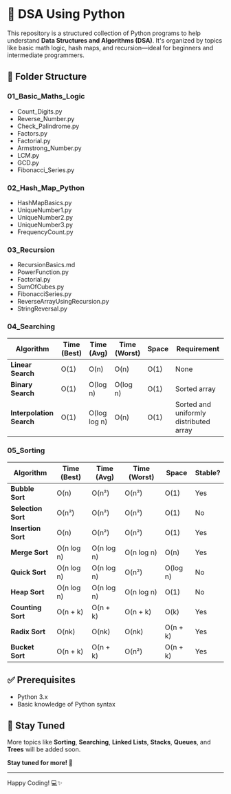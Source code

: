 # 🐍 DSA Using Python

This repository is a structured collection of Python programs to help understand **Data Structures and Algorithms (DSA)**. It's organized by topics like basic math logic, hash maps, and recursion—ideal for beginners and intermediate programmers.

## 📁 Folder Structure
### 01_Basic_Maths_Logic
- Count_Digits.py
- Reverse_Number.py
- Check_Palindrome.py
- Factors.py
- Factorial.py
- Armstrong_Number.py
- LCM.py
- GCD.py
- Fibonacci_Series.py

### 02_Hash_Map_Python
- HashMapBasics.py
- UniqueNumber1.py
- UniqueNumber2.py
- UniqueNumber3.py
- FrequencyCount.py

### 03_Recursion
- RecursionBasics.md
- PowerFunction.py
- Factorial.py
- SumOfCubes.py
- FibonacciSeries.py
- ReverseArrayUsingRecursion.py
- StringReversal.py


### 04_Searching

| Algorithm                | Time (Best) | Time (Avg)   | Time (Worst) | Space | Requirement                            |
| ------------------------ | ----------- | ------------ | ------------ | ----- | -------------------------------------- |
| **Linear Search**        | O(1)        | O(n)         | O(n)         | O(1)  | None                                   |
| **Binary Search**        | O(1)        | O(log n)     | O(log n)     | O(1)  | Sorted array                           |
| **Interpolation Search** | O(1)        | O(log log n) | O(n)         | O(1)  | Sorted and uniformly distributed array |


### 05_Sorting

| Algorithm          | Time (Best) | Time (Avg) | Time (Worst) | Space    | Stable? |
| ------------------ | ----------- | ---------- | ------------ | -------- | ------- |
| **Bubble Sort**    | O(n)        | O(n²)      | O(n²)        | O(1)     | Yes     |
| **Selection Sort** | O(n²)       | O(n²)      | O(n²)        | O(1)     | No      |
| **Insertion Sort** | O(n)        | O(n²)      | O(n²)        | O(1)     | Yes     |
| **Merge Sort**     | O(n log n)  | O(n log n) | O(n log n)   | O(n)     | Yes     |
| **Quick Sort**     | O(n log n)  | O(n log n) | O(n²)        | O(log n) | No      |
| **Heap Sort**      | O(n log n)  | O(n log n) | O(n log n)   | O(1)     | No      |
| **Counting Sort**  | O(n + k)    | O(n + k)   | O(n + k)     | O(k)     | Yes     |
| **Radix Sort**     | O(nk)       | O(nk)      | O(nk)        | O(n + k) | Yes     |
| **Bucket Sort**    | O(n + k)    | O(n + k)   | O(n²)        | O(n + k) | Yes     |


## ✅ Prerequisites

- Python 3.x
- Basic knowledge of Python syntax


## 🔔 Stay Tuned

More topics like **Sorting**, **Searching**, **Linked Lists**, **Stacks**, **Queues**, and **Trees** will be added soon.

**Stay tuned for more! 🚀**

---

Happy Coding! 💻✨


